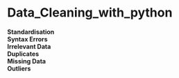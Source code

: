 # Data_Cleaning_with_python <br />

**Standardisation** <br />
**Syntax Errors** <br />
**Irrelevant Data**<br />
**Duplicates**<br />
**Missing Data**<br />
**Outliers**
